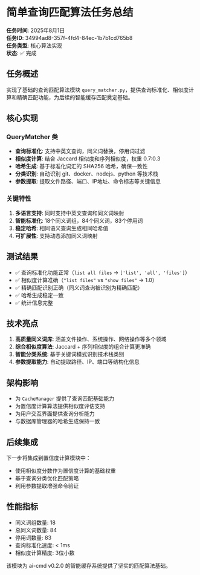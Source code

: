 # 简单查询匹配算法任务总结

**任务时间**: 2025年8月1日  
**任务ID**: 34994ad8-357f-4fd4-84ec-1b7b1cd765b8  
**任务类型**: 核心算法实现  
**状态**: ✅ 完成

## 任务概述

实现了基础的查询匹配算法模块 `query_matcher.py`，提供查询标准化、相似度计算和精确匹配功能，为后续的智能缓存匹配奠定基础。

## 核心实现

### QueryMatcher 类
- **查询标准化**: 支持中英文查询，同义词替换，停用词过滤
- **相似度计算**: 结合 Jaccard 相似度和序列相似度，权重 0.7:0.3
- **哈希生成**: 基于标准化词汇的 SHA256 哈希，确保一致性
- **分类识别**: 自动识别 git、docker、nodejs、python 等技术栈
- **参数提取**: 提取文件路径、端口、IP地址、命令标志等关键信息

### 关键特性

1. **多语言支持**: 同时支持中英文查询和同义词映射
2. **智能标准化**: 18个同义词组，84个同义词，83个停用词
3. **稳定哈希**: 相同语义查询生成相同哈希值
4. **可扩展性**: 支持动态添加同义词映射

## 测试结果

- ✅ 查询标准化功能正常（`list all files` -> `['list', 'all', 'files']`）
- ✅ 相似度计算准确（`"list files"` vs `"show files"` -> 1.0）
- ✅ 精确匹配识别正确（同义词查询被识别为精确匹配）
- ✅ 哈希生成稳定一致
- ✅ 统计信息完整

## 技术亮点

1. **高质量同义词库**: 涵盖文件操作、系统操作、网络操作等多个领域
2. **综合相似度算法**: Jaccard + 序列相似度的组合计算更准确
3. **智能分类系统**: 基于关键词模式识别技术栈类别
4. **参数提取能力**: 自动提取路径、IP、端口等结构化信息

## 架构影响

- 为 `CacheManager` 提供了查询匹配基础能力
- 为置信度计算算法提供相似度评估支持
- 为用户交互界面提供查询分析能力
- 与数据库管理器的哈希生成保持一致

## 后续集成

下一步将集成到置信度计算模块中：
- 使用相似度分数作为置信度计算的基础权重
- 基于查询分类优化匹配策略
- 利用参数提取增强命令验证

## 性能指标

- 同义词组数量: 18
- 总同义词数量: 84  
- 停用词数量: 83
- 查询标准化速度: < 1ms
- 相似度计算精度: 3位小数

该模块为 ai-cmd v0.2.0 的智能缓存系统提供了坚实的匹配算法基础。
